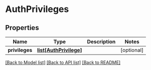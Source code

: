 # AuthPrivileges

## Properties
Name | Type | Description | Notes
------------ | ------------- | ------------- | -------------
**privileges** | [**list[AuthPrivilege]**](AuthPrivilege.md) |  | [optional] 

[[Back to Model list]](../README.md#documentation-for-models) [[Back to API list]](../README.md#documentation-for-api-endpoints) [[Back to README]](../README.md)


